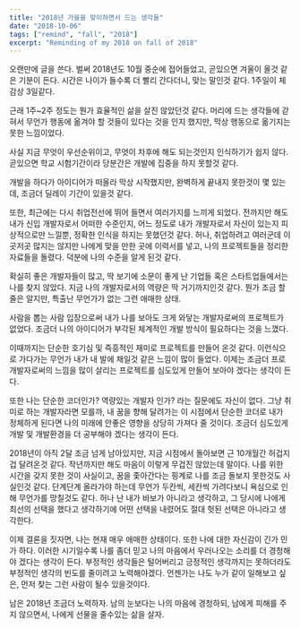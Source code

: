 ```yaml
---
title: "2018년 가을을 맞이하면서 드는 생각들"
date: "2018-10-06"
tags: ["remind", "fall", "2018"]
excerpt: "Reminding of my 2018 on fall of 2018"
---
```


오랜만에 글을 쓴다. 벌써 2018년도 10월 중순에 접어들었고, 곧있으면 겨울이 올것 같은 기분이 든다. 시간은 나이가 들수록 더 빨리 간다더니, 맞는 말인것 같다. 1주일이 체감상 3일같다.

근래 1주~2주 정도는 뭔가 효율적인 삶을 살진 않았던것 같다. 머리에 드는 생각들에 갇혀서 무언가 행동에 옮겨야 할 것들이 있다는 것을 인지 했지만, 막상 행동으로 옮기지는 못한 느낌이었다.

사실 지금 무엇이 우선순위이고, 무엇이 차후에 해도 되는것인지 인식하기가 쉽지 않다. 곧있으면 학교 시험기간이라 당분간은 개발에 집중을 하지 못할것 같다.

개발을 하다가 아이디어가 떠올라 막상 시작했지만, 완벽하게 끝내지 못한것이 몇 있는데, 조금더 딜레이 기간이 있을것 같다.

또한, 최근에는 다시 취업전선에 뛰어 들면서 여러가지를 느끼게 되었다. 전까지만 해도 내가 신입 개발자로서 어떠한 수준인지, 어느 정도로 내가 개발자로서 자신이 있는지 피상적으로만 느낄뿐, 정확한 인식을 하지는 못했던것 같다. 허나, 취업하려고 여러군데 이곳저곳 많지는 않지만 나에게 맞을 만한 곳에 이력서를 넣고, 나의 프로젝트들을 정리한 자료들을 돌렸다. 덕분에 나의 수준을 알게 된것 같다.

확실히 좋은 개발자들이 많고, 딱 보기에 소문이 좋게 난 기업들 혹은 스타트업들에서는 나를 찾지 않았다. 지금 나의 개발자로서의 역량은 딱 거기까지인것 같다. 뭔가 조금 할줄은 알지만, 특출난 무언가가 없는 그런 애매한 상태.

사람을 뽑는 사람 입장으로써 내가 나를 보아도 크게 와닿는 개발자로써의 프로젝트가 없었다. 조금더 나의 아이디어가 부각된 체계적인 개발 방식이 필요하다는 것을 느꼈다.

이때까지는 단순한 호기심 및 즉흥적인 재미로 프로젝트를 만들어 온것 같다. 이런식으로 가다가는 무언가 내가 내 발에 채일것 같은 느낌이 많이 들었다. 이제는 조금더 프로 개발자로써의 느낌을 많이 살리는 프로젝트를 심도있게 만들어 보아야 겠다는 생각이 든다.

또한 나는 단순한 코더인가? 역량있는 개발자 인가? 라는 질문에도 자신이 없다.
그냥 취미로 하는 개발자라면 모를까, 내 꿈을 향해 달려가는 이 시점에서 단순한 코더로 내가 정체하게 된다면 나의 미래에 안좋은 영향을 상당히 가져다 줄 것이다. 조금더 심도있게 개발 및 개발환경을 더 공부해야 겠다는 생각이 든다.

2018년이 아직 2달 조금 넘게 남아있지만, 지금 시점에서 돌아보면 근 10개월간 허겁지겁 달려온것 같다. 작년까지만 해도 마음이 이렇게 무겁진 않았는데 말이다. 나를 위한 시간을 갖지 못한 것이 사실이고, 꿈을 좇아간다는 핑계로 나를 조금 돌보지 못한것도 사실인것 같다. 단계단계 올라가야 하는데 무언가 두칸씩, 세칸씩 가려다보니 욕심으로 인해 무언가를 망칠것도 같다. 허나 난 내가 바보가 아니라고 생각하고, 그 당시에 나에게 최선의 선택을 했다고 생각하기에 어떤 선택을 내렸어도 절대 헛된 선택은 아니라고 생각한다.

이제 결론을 짓자면, 나는 현재 매우 애매한 상태이다. 또한 나에 대한 자신감이 긴가 민가 하다. 이러한 시기일수록 나를 좀더 믿고 나의 마음에서 우러나오는 소리를 더 경청해야 겠다는 생각이 든다. 부정적인 생각들은 털어버리고 긍정적인 생각까지는 못하더라도 부정적인 생각의 빈도를 줄이려고 노력해야겠다. 언젠가는 나도 누가 같이 일해보고 싶은, 먼저 찾는 그런 사람이 될수 있을것이다.

남은 2018년 조금더 노력하자. 남의 눈보다는 나의 마음에 경청하되, 남에게 피해를 주지 않으면서, 나에게 선물을 줄수있는 삶을 살자.

